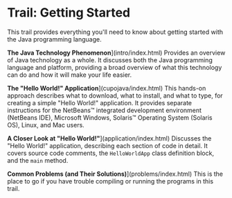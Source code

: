 
# Trail: Getting Started

This trail provides everything you'll need to know about getting started with the Java programming language.

**The Java Technology Phenomenon**](intro/index.html) Provides an overview of Java technology as a whole. It discusses both the Java programming language and platform, providing a broad overview of what this technology can do and how it will make your life easier.


**The "Hello World!" Application**](cupojava/index.html) This hands-on approach describes what to download, what to install, and what to type, for creating a simple "Hello World!" application. It provides separate instructions for the NetBeans&#8482; integrated development environment (NetBeans IDE), Microsoft Windows, Solaris&#8482; Operating System (Solaris OS), Linux, and Mac users.

**A Closer Look at "Hello World!"**](application/index.html) Discusses the "Hello World!" application, describing each section of code in detail. It covers source code comments, the `HelloWorldApp` class definition block, and the `main` method.

**Common Problems (and Their Solutions)**](problems/index.html) This is the place to go if you have trouble compiling or running the programs in this trail.
